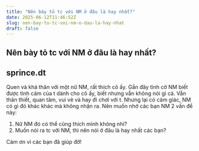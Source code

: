 ```yaml
---
title: "Nên bày tỏ tc với NM ở đâu là hay nhất?"
date: 2025-06-12T11:46:52Z
slug: nen-bay-to-tc-voi-nm-o-dau-la-hay-nhat
draft: false
---
```


## Nên bày tỏ tc với NM ở đâu là hay nhất?

## sprince.dt

Quen và khá thân với một nữ NM, rất thích cô ấy. Gần đây tình cờ NM biết được tình cảm của t dành cho cô ấy, biết nhưng vẫn không nói gì cả. Vẫn thân thiết, quan tâm, vui vẻ và hay đi chơi với t. Nhưng lại có cảm giác, NM có gì đó khác khác mà không nhận ra.
Nên muốn nhờ các bạn NM 2 vấn đề này:
1. Nữ NM đó có thể cũng thích mình không nhỉ? 
2. Muốn nói ra tc với NM, thì nên nói ở đâu là hay nhất các bạn?
 
Cảm ơn vì các bạn đã giúp đỡ!
